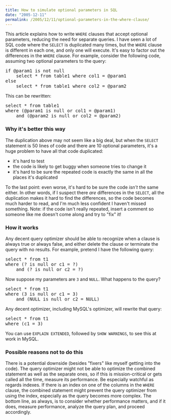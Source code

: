 ```yaml
---
title: How to simulate optional parameters in SQL
date: "2005-12-11"
permalink: /2005/12/11/optional-parameters-in-the-where-clause/
---
```

This article explains how to write `WHERE` clauses that accept optional parameters, reducing the need for separate queries. I have seen a lot of SQL code where the `SELECT` is duplicated many times, but the `WHERE` clause is different in each one, and only one will execute. It's easy to factor out the differences in the `WHERE` clause. For example, consider the following code, assuming two optional parameters to the query:

<pre>if @param1 is not null
    select * from table1 where col1 = @param1
else
    select * from table1 where col2 = @param2</pre> This can be rewritten: 

<pre>select * from table1
where (@param1 is null or col1 = @param1)
    and (@param2 is null or col2 = @param2)</pre>

### Why it's better this way

The duplication above may not seem like a big deal, but when the `SELECT` statement is 50 lines of code and there are 10 optional parameters, it's a huge problem to have all that code duplicated:

*   it's hard to test
*   the code is likely to get buggy when someone tries to change it
*   it's hard to be sure the repeated code is exactly the same in all the places it's duplicated

To the last point: even worse, it's hard to be sure the code *isn't* the same either. In other words, if I suspect there *are* differences in the `SELECT`, all the duplication makes it hard to find the differences, so the code becomes much harder to read, and I'm much less confident I haven't missed something. Note: if the code isn't really repeated, insert a comment so someone like me doesn't come along and try to "fix" it!

### How it works

Any decent query optimizer should be able to recognize when a clause is always true or always false, and either delete the clause or terminate the query with no results. For example, pretend I have the following query:

<pre>select * from t1
where (? is null or c1 = ?)
    and (? is null or c2 = ?)</pre>

Now suppose my parameters are `3` and `NULL`. What happens to the query?

<pre>select * from t1
where (3 is null or c1 = 3)
    and (NULL is null or c2 = NULL)</pre>

Any decent optimizer, including MySQL's optimizer, will rewrite that query:

<pre>select * from t1
where (c1 = 3)</pre>

You can use `EXPLAIN EXTENDED`, followed by `SHOW WARNINGS`, to see this at work in MySQL.

### Possible reasons not to do this

There is a potential downside (besides "fixers" like myself getting into the code). The query optimizer might not be able to optimize the combined statement as well as the separate ones, so if this is mission-critical or gets called all the time, measure its performance. Be especially watchful as regards indexes. If there is an index on one of the columns in the `WHERE` clause, the combined statement might prevent the query optimizer from using the index, especially as the query becomes more complex. The bottom line, as always, is to consider whether performance matters, and if it does, measure performance, analyze the query plan, and proceed accordingly.
